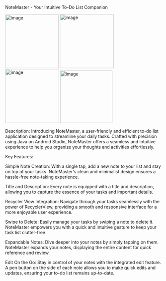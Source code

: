 NoteMaster - Your Intuitive To-Do List Companion




<img width="172" alt="image" src="https://github.com/aaranayaadi/NoteMaster/assets/37096846/293a36c9-fc1b-4913-b583-4804959f1985">
<img width="173" alt="image" src="https://github.com/aaranayaadi/NoteMaster/assets/37096846/76b5301b-a6ab-4431-82f5-c76c8836ae9d">
<img width="173" alt="image" src="https://github.com/aaranayaadi/NoteMaster/assets/37096846/2dc88c92-71d9-4296-9fec-cbd518276fb7">
<img width="168" alt="image" src="https://github.com/aaranayaadi/NoteMaster/assets/37096846/4ae2ffb2-dc80-45e3-8fcc-be691f9d8491">

Description:
Introducing NoteMaster, a user-friendly and efficient to-do list application designed to streamline your daily tasks. Crafted with precision using Java on Android Studio, NoteMaster offers a seamless and intuitive experience to help you organize your thoughts and activities effortlessly.

Key Features:

Simple Note Creation: With a single tap, add a new note to your list and stay on top of your tasks. NoteMaster's clean and minimalist design ensures a hassle-free note-taking experience.

Title and Description: Every note is equipped with a title and description, allowing you to capture the essence of your tasks and important details.

Recycler View Integration: Navigate through your tasks seamlessly with the power of RecyclerView, providing a smooth and responsive interface for a more enjoyable user experience.

Swipe to Delete: Easily manage your tasks by swiping a note to delete it. NoteMaster empowers you with a quick and intuitive gesture to keep your task list clutter-free.

Expandable Notes: Dive deeper into your notes by simply tapping on them. NoteMaster expands your notes, displaying the entire content for quick reference and review.

Edit On the Go: Stay in control of your notes with the integrated edit feature. A pen button on the side of each note allows you to make quick edits and updates, ensuring your to-do list remains up-to-date.
